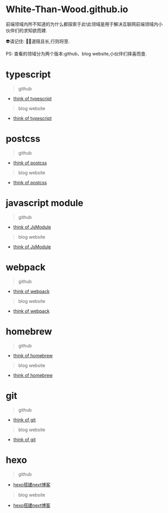# White-Than-Wood.github.io

前端领域内所不知道的为什么都探索于此!此领域是用于解决互联网前端领域内小伙伴们的求知欲而建.

👽请记住: 💪🏻道阻且长,行则将至.

PS: 查看的领域分为两个版本:github、blog website,小伙伴们择喜而食.

# typescript

> github

* <a href='https://github.com/white-than-wood/white-than-wood.github.io/blob/main/source/_posts/2022-05-26-thinkoftypescript.md' target='_blank'>think of typescript</a>

> blog website

* <a href='https://white-than-wood.github.io/2022/05/26/thinkoftypescript/' target='_blank'>think of typescript</a>

# postcss

> github

* <a href='https://github.com/white-than-wood/white-than-wood.github.io/blob/main/source/_posts/2022-05-25-thinkofpostcss.md' target='_blank'>think of postcss</a>

> blog website

* <a href='https://white-than-wood.github.io/2022/05/25/thinkofpostcss/' target='_blank'>think of postcss</a>

# javascript module

> github

* <a href='https://github.com/white-than-wood/white-than-wood.github.io/blob/main/source/_posts/2022-05-23-thinkofjsmodule.md' target='_blank'>think of JsModule</a>

> blog website

* <a href='https://white-than-wood.github.io/2022/05/23/thinkofjsmodule/' target='_blank'>think of JsModule</a>

# webpack

> github

* <a href='https://github.com/white-than-wood/white-than-wood.github.io/blob/main/source/_posts/2022-05-23-thinkofwebpack.md' target='_blank'>think of webpack</a>

> blog website

* <a href='https://white-than-wood.github.io/2022/05/23/thinkofwebpack/' target='_blank'>think of webpack</a>

# homebrew

> github

* <a href='https://github.com/white-than-wood/white-than-wood.github.io/blob/main/source/_posts/2022-05-18-thinkofhomebrew.md' target='_blank'>think of homebrew</a>

> blog website

* <a href='https://white-than-wood.github.io/2022/05/18/thinkofhomebrew/' target='_blank'>think of homebrew</a>

# git

> github

* <a href='https://github.com/white-than-wood/white-than-wood.github.io/blob/main/source/_posts/2022-05-15-thinkofgit.md' target='_blank'>think of git</a>

> blog website

* <a href='https://white-than-wood.github.io/2022/05/15/thinkofgit/' target='_blank'>think of git</a>

# hexo

> github

* <a href='https://github.com/white-than-wood/white-than-wood.github.io/blob/main/source/_posts/2022-05-14-hexo%E6%90%AD%E5%BB%BAnext%E5%8D%9A%E5%AE%A2.md' target='_blank'>hexo搭建next博客</a>

> blog website

* <a href='https://white-than-wood.github.io/2022/05/14/hexo%E6%90%AD%E5%BB%BAnext%E5%8D%9A%E5%AE%A2/' target="_blank">hexo搭建next博客</a>
